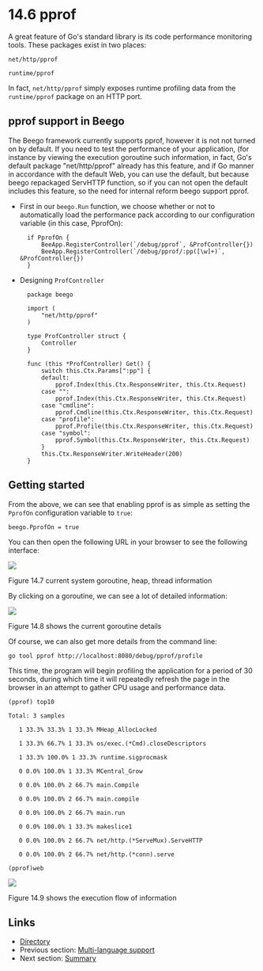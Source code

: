 # 14.6 pprof

A great feature of Go's standard library is its code performance monitoring tools. These packages exist in two places:

```text
net/http/pprof

runtime/pprof
```

In fact, `net/http/pprof` simply exposes runtime profiling data from the `runtime/pprof` package on an HTTP port.

## pprof support in Beego

The Beego framework currently supports pprof, however it is not not turned on by default. If you need to test the performance of your application, \(for instance by viewing the execution goroutine such information, in fact, Go's default package "net/http/pprof" already has this feature, and if Go manner in accordance with the default Web, you can use the default, but because beego repackaged ServHTTP function, so if you can not open the default includes this feature, so the need for internal reform beego support pprof.

* First in our `beego.Run` function, we choose whether or not to automatically load the performance pack according to our configuration variable \(in this case, PprofOn\):

  ```text
    if PprofOn {
        BeeApp.RegisterController(`/debug/pprof`, &ProfController{})
        BeeApp.RegisterController(`/debug/pprof/:pp([\w]+)`, &ProfController{})
    }
  ```

* Designing `ProfController`

  ```text
    package beego

    import (
        "net/http/pprof"
    )

    type ProfController struct {
        Controller
    }

    func (this *ProfController) Get() {
        switch this.Ctx.Params[":pp"] {
        default:
            pprof.Index(this.Ctx.ResponseWriter, this.Ctx.Request)
        case "":
            pprof.Index(this.Ctx.ResponseWriter, this.Ctx.Request)
        case "cmdline":
            pprof.Cmdline(this.Ctx.ResponseWriter, this.Ctx.Request)
        case "profile":
            pprof.Profile(this.Ctx.ResponseWriter, this.Ctx.Request)
        case "symbol":
            pprof.Symbol(this.Ctx.ResponseWriter, this.Ctx.Request)
        }
        this.Ctx.ResponseWriter.WriteHeader(200)
    }
  ```

## Getting started

From the above, we can see that enabling pprof is as simple as setting the `PprofOn` configuration variable to `true`:

```text
beego.PprofOn = true
```

You can then open the following URL in your browser to see the following interface:

![](https://github.com/boekan/build-web-application-with-golang/tree/5d43949b09c6a2cf35b87903aba06669a01a6f35/de/images/14.6.pprof.png?raw=true)

Figure 14.7 current system goroutine, heap, thread information

By clicking on a goroutine, we can see a lot of detailed information:

![](https://github.com/boekan/build-web-application-with-golang/tree/5d43949b09c6a2cf35b87903aba06669a01a6f35/de/images/14.6.pprof2.png?raw=true)

Figure 14.8 shows the current goroutine details

Of course, we can also get more details from the command line:

```text
go tool pprof http://localhost:8080/debug/pprof/profile
```

This time, the program will begin profiling the application for a period of 30 seconds, during which time it will repeatedly refresh the page in the browser in an attempt to gather CPU usage and performance data.

```text
(pprof) top10

Total: 3 samples

   1 33.3% 33.3% 1 33.3% MHeap_AllocLocked

   1 33.3% 66.7% 1 33.3% os/exec.(*Cmd).closeDescriptors

   1 33.3% 100.0% 1 33.3% runtime.sigprocmask

   0 0.0% 100.0% 1 33.3% MCentral_Grow

   0 0.0% 100.0% 2 66.7% main.Compile

   0 0.0% 100.0% 2 66.7% main.compile

   0 0.0% 100.0% 2 66.7% main.run

   0 0.0% 100.0% 1 33.3% makeslice1

   0 0.0% 100.0% 2 66.7% net/http.(*ServeMux).ServeHTTP

   0 0.0% 100.0% 2 66.7% net/http.(*conn).serve    

(pprof)web
```

![](https://github.com/boekan/build-web-application-with-golang/tree/5d43949b09c6a2cf35b87903aba06669a01a6f35/de/images/14.6.pprof3.png?raw=true)

Figure 14.9 shows the execution flow of information

## Links

* [Directory](preface.md)
* Previous section: [Multi-language support](14.5.md)
* Next section: [Summary](14.7.md)

